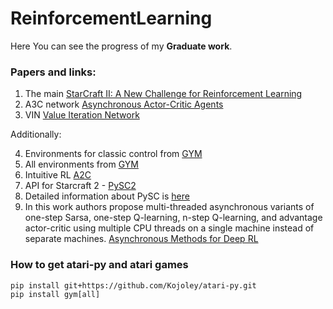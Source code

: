 # ReinforcementLearning

Here You can see the progress of my **Graduate work**.

### Papers and links:
1. The main [StarCraft II: A New Challenge for Reinforcement Learning](https://arxiv.org/pdf/1708.04782.pdf)
2. A3C network [Asynchronous Actor-Critic Agents](https://medium.com/emergent-future/simple-reinforcement-learning-with-tensorflow-part-8-asynchronous-actor-critic-agents-a3c-c88f72a5e9f2)
3. VIN [Value Iteration Network](http://papers.nips.cc/paper/6046-value-iteration-networks.pdf)

Additionally:

4. Environments for classic control from [GYM](https://github.com/openai/gym/wiki/Leaderboard)
5. All environments from [GYM](https://gym.openai.com/envs/#classic_control)
6. Intuitive RL [A2C](https://hackernoon.com/intuitive-rl-intro-to-advantage-actor-critic-a2c-4ff545978752)
7. API for Starcraft 2 - [PySC2](https://github.com/deepmind/pysc2)
8. Detailed information about PySC is [here](https://github.com/deepmind/pysc2/blob/master/docs/environment.md)
9. In this work authors propose multi-threaded asynchronous variants of one-step Sarsa, one-step Q-learning, n-step Q-learning, and
advantage actor-critic using multiple CPU threads on a single machine instead of separate machines.  [Asynchronous Methods for Deep RL](https://arxiv.org/pdf/1602.01783.pdf#page=9)


### How to get atari-py and atari games
```
pip install git+https://github.com/Kojoley/atari-py.git
pip install gym[all]
```
